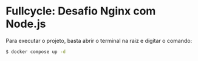 # Fullcycle: Desafio Nginx com Node.js

Para executar o projeto, basta abrir o terminal na raiz e digitar o comando:
```bash
$ docker compose up -d
```
